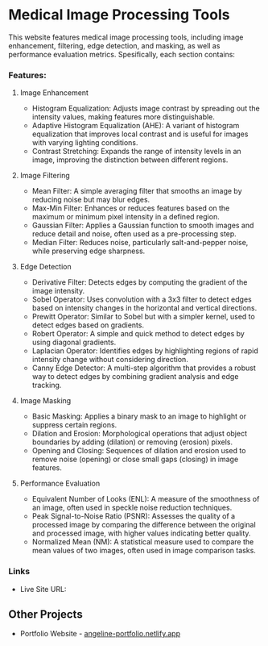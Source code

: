 # Medical Image Processing Tools

This website features medical image processing tools, including image enhancement, filtering, edge detection, and masking, as well as performance evaluation metrics. Spesifically, 
each section contains:

### Features:
1. Image Enhancement
   - Histogram Equalization: Adjusts image contrast by spreading out the intensity values, making features more distinguishable.
   - Adaptive Histogram Equalization (AHE): A variant of histogram equalization that improves local contrast and is useful for images with varying lighting conditions.
   - Contrast Stretching: Expands the range of intensity levels in an image, improving the distinction between different regions.
 
2. Image Filtering
   - Mean Filter: A simple averaging filter that smooths an image by reducing noise but may blur edges.
   - Max-Min Filter: Enhances or reduces features based on the maximum or minimum pixel intensity in a defined region.
   - Gaussian Filter: Applies a Gaussian function to smooth images and reduce detail and noise, often used as a pre-processing step.
   - Median Filter: Reduces noise, particularly salt-and-pepper noise, while preserving edge sharpness.

3. Edge Detection
   - Derivative Filter: Detects edges by computing the gradient of the image intensity.
   - Sobel Operator: Uses convolution with a 3x3 filter to detect edges based on intensity changes in the horizontal and vertical directions.
   - Prewitt Operator: Similar to Sobel but with a simpler kernel, used to detect edges based on gradients.
   - Robert Operator: A simple and quick method to detect edges by using diagonal gradients.
   - Laplacian Operator: Identifies edges by highlighting regions of rapid intensity change without considering direction.
   - Canny Edge Detector: A multi-step algorithm that provides a robust way to detect edges by combining gradient analysis and edge tracking.

4. Image Masking
   - Basic Masking: Applies a binary mask to an image to highlight or suppress certain regions.
   - Dilation and Erosion: Morphological operations that adjust object boundaries by adding (dilation) or removing (erosion) pixels.
   - Opening and Closing: Sequences of dilation and erosion used to remove noise (opening) or close small gaps (closing) in image features.

5. Performance Evaluation
   - Equivalent Number of Looks (ENL): A measure of the smoothness of an image, often used in speckle noise reduction techniques.
   - Peak Signal-to-Noise Ratio (PSNR): Assesses the quality of a processed image by comparing the difference between the original and processed image, with higher values indicating better quality.
   - Normalized Mean (NM): A statistical measure used to compare the mean values of two images, often used in image comparison tasks.


### Links
- Live Site URL: []()

## Other Projects
- Portfolio Website - [angeline-portfolio.netlify.app](https://angeline-portfolio.netlify.app)
